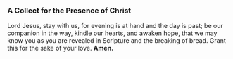 ### A Collect for the Presence of Christ
Lord Jesus, stay with us, for evening is at hand and the day is past; be our companion in the way, kindle our hearts, and awaken hope, that we may know you as you are revealed in Scripture and the breaking of bread. Grant this for the sake of your love.  **Amen.**
